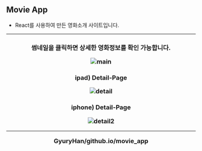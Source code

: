 ## Movie App
- React를 사용하여 만든 영화소개 사이트입니다.

<hr>

<h3 align="center"> 썸네일을 클릭하면 상세한 영화정보를 확인 가능합니다.
  
![main](https://user-images.githubusercontent.com/66048317/94666889-01a4b700-0349-11eb-84d0-fd3d21196407.jpg)

<h3 align="center"> ipad) Detail-Page 
  
![detail](https://user-images.githubusercontent.com/66048317/94666896-036e7a80-0349-11eb-890f-f32eb6e6057e.jpg)

<h3 align="center"> iphone) Detail-Page 
  
![detail2](https://user-images.githubusercontent.com/66048317/94666900-049fa780-0349-11eb-8641-926e23bc47da.jpg)


<hr>

GyuryHan/github.io/movie_app
